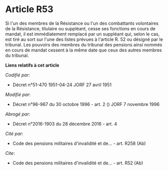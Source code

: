 # Article R53

Si l'un des membres de la Résistance ou l'un des combattants volontaires de la Résistance, titulaire ou suppléant, cesse ses
fonctions en cours de mandat, il est immédiatement remplacé par un suppléant qui, selon le cas, est tiré au sort sur l'une
des listes prévues à l'article R. 52 ou désigné par le tribunal. Les pouvoirs des membres du tribunal des pensions ainsi
nommés en cours de mandat cessent à la même date que ceux des autres membres du tribunal.

**Liens relatifs à cet article**

_Codifié par_:

  - Décret n°51-470 1951-04-24 JORF 27 avril 1951

_Modifié par_:

  - Décret n°96-967 du 30 octobre 1996 - art. 2 () JORF 7 novembre 1996

_Abrogé par_:

  - Décret n°2016-1903 du 28 décembre 2016 - art. 4

_Cité par_:

  - Code des pensions militaires d'invalidité et de... - art. R258 (Ab)

_Cite_:

  - Code des pensions militaires d'invalidité et de... - art. R52 (Ab)
